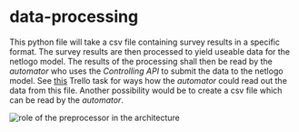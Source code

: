 # data-processing
This python file will take a csv file containing survey results in a specific format. The survey results are then processed to yield useable data for the netlogo model. The results of the processing shall then be read by the *automator* who uses the *Controlling API* to submit the data to the netlogo model. See [this](https://trello.com/c/a8CiA435/3-ist-python-connection-implement-in-java-m%C3%B6glich-ausprobieren) Trello task for ways how the *automator* could read out the data from this file. Another possibility would be to create a csv file which can be read by the *automator*.

![role of the preprocessor in the architecture](image.png)